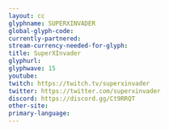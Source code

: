 ```yaml
---
layout: cc
glyphname: SUPERXINVADER
global-glyph-code: 
currently-partnered: 
stream-currency-needed-for-glyph: 
title: SuperXInvader
glyphurl: 
glyphwave: 15
youtube: 
twitch: https://twitch.tv/superxinvader
twitter: https://twitter.com/superxinvader
discord: https://discord.gg/Ct9RRQT
other-site: 
primary-language: 
---
```


